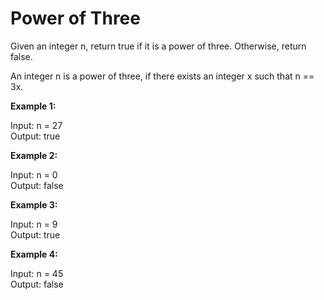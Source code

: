 # Power of Three

Given an integer n, return true if it is a power of three. Otherwise, return false.

An integer n is a power of three, if there exists an integer x such that n == 3x.


**Example 1:**

Input: n = 27<br>
Output: true<br>

**Example 2:**

Input: n = 0<br>
Output: false<br>

**Example 3:**

Input: n = 9<br>
Output: true<br>

**Example 4:**

Input: n = 45<br>
Output: false<br>